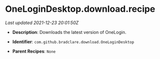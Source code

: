 # OneLoginDesktop.download.recipe

_Last updated 2021-12-23 20:01:50Z_

- **Description**: Downloads the latest version of OneLogin.

- **Identifier**: `com.github.bradclare.download.OneLoginDesktop`

- **Parent Recipes**: `None`
